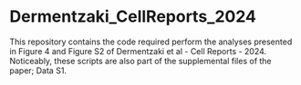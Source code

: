 # Dermentzaki_CellReports_2024
This repository contains the code required perform the analyses presented in Figure 4 and Figure S2 of Dermentzaki et al - Cell Reports - 2024. Noticeably, these scripts are also part of the supplemental files of the paper; Data S1.

